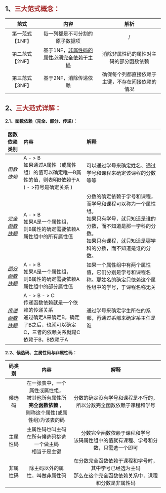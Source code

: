 ## 1、<span style="color:brown">三大范式概念：</span>

|      范式       |                       内容                       |                       解析                       |
| :-------------: | :----------------------------------------------: | :----------------------------------------------: |
| 第一范式【1NF】 |          每一列都是不可分割的原子数据项          |                        /                         |
| 第二范式【2NF】 | 基于1NF，<u>非属性码的属性必须完全依赖于主码</u> |      消除非属性码的属性对主码的部分函数依赖      |
| 第三范式【3NF】 |              基于2NF，消除传递依赖               | 确保每个列都直接依赖于主键，不存在间接依赖的情况 |



## 2、<span style="color:brown">三大范式详解：</span>

**2.1、函数依赖（完全、部分、传递）：**

| 函数依赖类别          | 内容                                                         | 解释                                                         |
| :-------------------- | :----------------------------------------------------------- | :----------------------------------------------------------- |
| *函数依赖*            | A - > B<br>如果通过A属性（或属性组）的值可以确定唯一B属性的值，则表明B依赖于A<br>( - >符号是确定关系 ) | 可以通过学号来确定姓名、通过学号和课程来确定该课程的分数等等 |
| *<u>完全函数依赖</u>* | A - > B<br>如果A是一个属性组，<br>则B属性的确定需要依赖A属性组中的所有属性值 | 分数的确定依赖于学号和课程，而学号和课程可以称为一个属性组。<br>如果只有学号，就只知道是谁的分数，而不知道是那一学科的分数。<br>如果只有课程，就只知道是哪学科的分数，而不知道是谁的分数。 |
| <u>*部分函数依赖*</u> | A - > B<br>如果A是一个属性组，<br>则B属性的确定需要依赖A属性组中的部分属性值 | 如果一个属性组中有两个属性值，它们分别是学号和课程名称。那姓名的确定只依赖这个属性组中的学号，于课程名称无关 |
| <u>*传递函数依赖*</u> | A - > B - > C<br>传递函数依赖就是一个依赖的传递关系<br/>通过确定A来确定B，确定了B之后，也就可以确定C，三者的依赖关系就是C依赖于B，B依赖于A | 通过学号来确定学生所在的系部，再通过系部来确定系主任是谁     |

**2.2、候选码、主属性码与非属性码：**

|  码类别  |                             内容                             |                             解释                             |
| :------: | :----------------------------------------------------------: | :----------------------------------------------------------: |
|  候选码  | 在一张表中，一个属性或属性组，<br>被其他所有属性所**完全函数依赖** ，<br>则称这个属性(或属性组)为该表的码 | 分数的确定没有学号和课程是不行的，所以分数完全函数依赖于课程和学号 |
| 主属性码 | 主属性码也叫主码<br>在所有候选码挑选一个做主码<br>相当于是主键 | 分数完全函数依赖于课程和学号<br>该码属性组中的值就有课程、学号和分数，只需选一个即可 |
| 非属性码 |                除主码以外的属性，叫做非属性码                | 在分数完全函数依赖于课程和学号时，其中学号已经选为主码<br>那么在这个完全函数依赖关系中，课程和分数是非属性码 |
